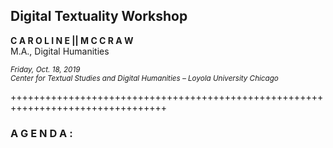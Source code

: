 ## Digital Textuality Workshop

**C A R O L I N E || M C C R A W**</br>
M.A., Digital Humanities

<sup>_Friday, Oct. 18, 2019</br>
Center for Textual Studies and Digital Humanities – Loyola University Chicago_</sup>

+++++++++++++++++++++++++++++++++++++++++++++++++++++++++++++++++++++++++++++++++

### A G E N D A :
